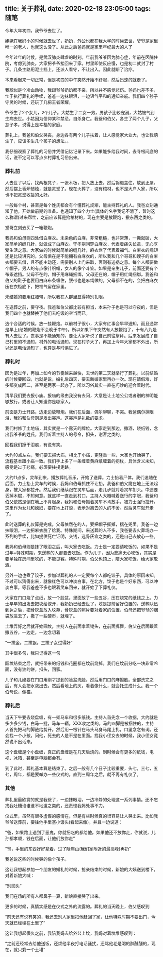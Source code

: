 title: 关于葬礼
date: 2020-02-18 23:05:00
tags: 随笔
---

今年大年初四，我爷爷去世了。<!--more-->

姥姥在我妈小的时候就去世了，奶奶，外公也都在我大学的时候去世，爷爷是家里唯一的老人，也就这么没了。从此之后爸妈就是家里年纪最大的人了

今年过年的时候，是武汉肺炎肆虐的时刻。年前我爷爷因为肺心症，年前在医院住院，考虑到肺炎，大家把爷爷接回来了家。村里即使反应慢，也是初二就封了村子。几条主路用泥土挡上，还派人看守，不让出入。因此就断了治疗。

本来看起来一切正常，但是初四的中午突然开始不舒服，然后迅速的就走了。

我貌似是个冷血动物，我跟爷爷奶奶都不亲，所以并不感觉悲伤。爸妈也差不多，忙于执行葬礼的手续，爸爸一边抹眼泪，一边语气平和的通知亲戚。我们四个孙子守灵的时候，还玩了几把王者荣耀。

爷爷生了2个女儿，2个儿子。大姑生了二女一男，男孩子比较宠溺，大姑被气到生病去世。小姑因为信仰某种禁忌，自杀身亡。我爸和伯父，各生了两个儿子，父慈子孝，说得上是幸福的家庭。

葬礼上，我爸和伯父哭丧，身边各有两个儿子扶着，让人感觉家大业大，也让我萌生了，应该多生几个孩子的想法。。

我仔细观察了葬礼的习俗并凭借记忆记录下来。如果能多给我时间，去寻根问底的话，说不定可以写点乡村葬礼习俗出来。

### 葬礼前

人去世了以后，找两根凳子，一张木板，把人放上去，然后锦缎盖住，放到正屋。然后摆上香炉蜡烛，就是灵堂了。现在火葬了，没有棺材，也不是大户人家，所以也不把灵堂收拾的太好。

一般每个村，甚至是每个姓氏都会有个懂葬礼规矩，能主持葬礼的人。我爸立刻通知了他，开始做前期的准备。也通知了四个力士(具体的名字我记不清了，暂时这么称谓)过来帮忙，之前应该算是抬棺材的，现在主要是放鞭炮，搬东西之类的。

堂哥立刻去买了一箱鞭炮。

我妈和伯母则四处借白麻衣。未染色的白麻，非常粗糙，也非常薄，一撕就破，大家简单的缝几针，就做成了白麻衣。守孝期间穿白麻衣，代表着痛失长辈，无心享受生活之意。大家做的时候就简单的缝几针，麻衣烂了代表着福气。白麻衣的规矩还是比较讲究的，父母俱在是不能拥有白麻衣的，所以我和几个哥哥和嫂子的白麻衣都要去借，且不能主动还，需要别人上门来取，否则有送祸之意。每个人都要做个帽子，男人的有点像针织帽，女人的像个斗笠。如果是亲生儿子，前面还要有个布条遮挡。父母不在的，帽子用麻绳捆绑，父母还在的，帽子用红绳捆绑。我爸和伯父的鞋子也要用白麻布条缠住，腰带也是麻绳做的。父母都不在的，会把白麻衣压在衣柜底下，把福气留在家里。

未结婚的要用红腰带，所以我在人群里显得特别扎眼。

在送葬之前，要守夜。我爸和伯父都比较有担当，本来孙子也是可以守夜的，但是我们四个也就替换了他们去吃饭的空当而已。

选个合适的时候，放一挂鞭炮。以前村子很小，大家有红事会早早通知，而且通常是早上(结婚的鞭炮不会晚于中午)。所以如果下午突然有人放鞭炮了，十有八九是有人去世了。丧事是不能通知的，要让大家听说了自己前往祭拜。后来发展成了自己村里的不通知，村外的电话通知。现在村子大了，再加上今年大家都不外出，所以还是电话通知了，也算是与时俱进了。

### 葬礼时

因为是过年，再加上如今的节奏越来越快，去世的第二天就举行了葬礼。以前结婚的时候要回四，也就是说，婚礼后四天，要去新娘家里再办一次。现在请假难，好多都变成回二，甚至是两家一起办了。所以习俗其实一直在巧妙的迎合着时代。

清早我们要去报小庙。报庙的缘由我没有去问，大意是让土地公公或者别的神明能够放行，或者让人知道你是哪家人。

前面是力士开路，边走边放鞭炮。我们在后面，偶尔聊聊，不哭。我爸偶尔抹眼泪，我妈和伯母则是发出哭声。这哭声是礼数的要求。

我们村修了土地庙，其实就是一个露天的牌位。大家走到那边，撒酒，烧纸钱，念出我爷爷的姓氏。我们听着主持人的号令，扣头，谢客之类的。

回程我们擦干泪痕，有说有笑。

大约10点左右，我们要去报大庙，相比于小庙，更隆重一些，大家也开始哭了，流程基本跟小庙一致。我们手上多了一条缠着黄麻纸缠着的拐杖，具体含义未知，感觉是过于悲痛，必须要拄拐走路。

大约11点多，灵车到来，播放葬礼音乐，开始了送葬。力士抬着尸体，我们追随在后面。力士抬上灵车的时候，我妈和伯母抓住不让抬，我爸和伯父跪在地上无法起身，被大家都拉开。然后我们继续跟在灵车后面，走几步就对着灵车扣头。中途要丢掉木棍，不知何意。就这样一直走到村口，主持人大概喊着送行的字眼，我爸和伯父依然是倒在地上不肯起身，我妈和伯母抓着灵车不肯放手，被力士强行拉开。这里作为女儿和媳妇，要在地上打滚，表示对离去的人的不舍。然后灵车就开走了。

此时送葬的礼仪算是完成，父母依然在的人，要把帽子撕掉，揣在兜里。我爸一边抹眼泪，一边把麻衣脱了给我。特殊期间，来送葬的人不多，我爸要去火葬场办一系列的手续，比如提供死亡证明，交钱，选骨灰盒之类的，还是自己去放心一些。

我妈和伯母则是抹了眼泪之后，叫大家去吃饭。力士是一定要请吃饭的，如果不是过年+特殊时期，来送葬的人都要去吃饭。作为儿子，因为悲痛无心吃饭，其实是要单独在房间里吃的，不能见客。特殊时期，伯父也顶上，陪大家吃饭，给大家敬酒。

另外一边也煮了饺子，参加过葬礼的人一定要每个人都吃饺子，具体的原因未知。不过可以猜得出来，就像红色可以冲淡白事，在北方，饺子也是个好东西，可以冲淡白事。等我爸差不多也跟着灵车回来，就开始了下葬礼仪。

大家在门口烧了点纸，放一个脸盆，里面放了一些五谷，压在烧完的纸钱之上。力士早早的出发去把坟给挖开，我奶奶已经去世了，坟是提前留好位置的。送葬队伍到达之后，把骨灰盒放入坟墓，骨灰盒的照片要对着家的位置，伯母还把爷爷的烟袋放进去了，撒了一些硬币，就埋了。

土堆弄好之后就开始圆坟，主持人在前面拿着锄头，在前面挥舞，伯父在后面跟着撒五谷。一边走，一边念叨着

“一撒金，二撒银，三撒子女过得好”

其中很多句，我只记得这一句

圆坟结束之后，就把带来的纸钱和花圈都在坟前烧掉。我们在坟前分吃一块非常冷面，没有油的饼。扣头，回家。

儿子和儿媳要在门口用刚才提到的脸盆洗脸，然后用门口的麻擦脸。全部洗完之后，有人会把水泼出去。然后看地上的灰，看着像什么，就会托生成什么。我一个伯母说，像猫。

### 葬礼后

当天下午要去烧盘缠，有一架马车和很多纸钱。主持人首先念一个收据，大约就是多少多少钱，白马一批，马车一辆，XXX收之类的。马的四脚是被捆住的，主持人首先把马的脚链给剪开，然后用一根针在马头马身马尾上扎，口里念念有词。还会找一个小孩，问他，死去的人是不是在里面。找我小侄女去的时候，我小侄女竟然说不出话来。

这个盘缠是个小盘缠，真正的盘缠是在几天后烧的。到时候会有更多的纸钱，电视，冰箱，甚至是电脑都会有。

到了此时，葬礼基本算是结束了。之后一般有几个日子比较重要，头七，三七，五七，周年，都是要举办一些仪式的，直到三周年之后，就不再有礼仪了。

### 其他

葬礼里最欣赏的就是我爸了，一边抹眼泪，一边冷静的处理这一系列事情。还不忘找我吐槽谁谁谁不地道之类的，还责怪我妈处事不力。

仪式里，虽然有很多虚假的感情在，但是有些时候真的很容易让人哭出来。比如我爷爷送葬前，要往他手里塞小馒头(看起来像)，并且一边说道：

“爸，如果路上遇到了恶鬼，你就把吃的都给他。如果他还不放你走，你就说，儿孙都孝顺，钱在后面，让他们放你走”

“爸，手里的东西好好拿着，过了陡崖山(我们家附近的最高峰)再扔”

我爸说这些的时候哭的像个孩子。

这让我想起参加一个朋友的婚礼的时候，抢亲结束的时候，新娘的大姨送到楼下，对着新娘大喊：

“别回头”

我们在场的所有人都鼻子一算，新娘直接哭了出来。

更多的时候，真情实感是在仪式之外的流露的。葬礼的当天晚上，伯父感叹到

“前天还有说有笑的，我还去别人家里把他赶回了家，让他特殊时期不要出门，今天就已经埋在土里了”

这让我想起很久之前，我陪我妈去给外公上坟，我妈对着坟堆感叹到：

“之前还经常去给他送饭，还烦他半夜打电话骚扰，还骂他老是喝的醉醺醺的，现在，就只剩一个土堆”

